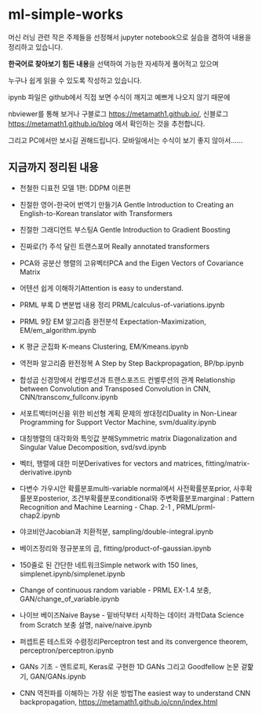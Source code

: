 # ml-simple-works

머신 러닝 관련 작은 주제들을 선정해서 jupyter notebook으로 실습을 겸하여 내용을 정리하고 있습니다.

**한국어로 찾아보기 힘든 내용**을 선택하여 가능한 자세하게 풀어적고 있으며 

누구나 쉽게 읽을 수 있도록 작성하고 있습니다.

ipynb 파일은 github에서 직접 보면 수식이 깨지고 예쁘게 나오지 않기 때문에

nbviewer를 통해 보거나 구블로그 https://metamath1.github.io/,  신블로그 https://metamath1.github.io/blog 에서 확인하는 것을 추천합니다.

그리고 PC에서만 보시길 권해드립니다. 모바일에서는 수식이 보기 좋지 않아서......


## 지금까지 정리된 내용

- 천철한 디표전 모델 1편: DDPM 이론편

- 친절한 영어-한국어 번역기 만들기A Gentle Introduction to Creating an English-to-Korean translator with Transformers

- 친절한 그래디언트 부스팅A Gentle Introduction to Gradient Boosting

- 진짜로(?) 주석 달린 트랜스포머 Really annotated transformers 

- PCA와 공분산 행렬의 고유벡터PCA and the Eigen Vectors of Covariance Matrix 

- 어텐션 쉽게 이해하기Attention is easy to understand.
  
- PRML 부록 D 변분법 내용 정리 PRML/calculus-of-variations.ipynb

- PRML 9장 EM 알고리즘 완전분석 Expectation-Maximization, EM/em_algorithm.ipynb

- K 평균 군집화 K-means Clustering, EM/Kmeans.ipynb

- 역전파 알고리즘 완전정복 A Step by Step Backpropagation, BP/bp.ipynb

- 합성곱 신경망에서 컨벌루션과 트랜스포즈드 컨벌루션의 관계 Relationship between Convolution and Transposed Convolution in CNN, CNN/transconv_fullconv.ipynb 

- 서포트벡터머신을 위한 비선형 계획 문제의 쌍대정리Duality in Non-Linear Programming for Support Vector Machine, svm/duality.ipynb 

- 대칭행렬의 대각화와 특잇값 분해Symmetric matrix Diagonalization and Singular Value Decomposition, svd/svd.ipynb

- 벡터, 행렬에 대한 미분Derivatives for vectors and matrices, fitting/matrix-derivative.ipynb

- 다변수 가우시안 확률분포multi-variable normal에서 사전확률분포prior, 사후확률분포posterior, 조건부확률분포conditional와 주변확률분포marginal : Pattern Recognition and Machine Learning - Chap. 2-1 , PRML/prml-chap2.ipynb

- 야코비안Jacobian과 치환적분, sampling/double-integral.ipynb

- 베이즈정리와 정규분포의 곱, fitting/product-of-gaussian.ipynb

- 150줄로 된 간단한 네트워크Simple network with 150 lines, simplenet.ipynb/simplenet.ipynb

- Change of continuous random variable - PRML EX-1.4 보충, GAN/change_of_variable.ipynb

- 나이브 베이즈Naive Bayse - 밑바닥부터 시작하는 데이터 과학Data Science from Scratch 보충 설명, naive/naive.ipynb

- 퍼셉트론 테스트와 수렴정리Perceptron test and its convergence theorem, perceptron/perceptron.ipynb

- GANs 기초 - 엔트로피, Keras로 구현한 1D GANs 그리고 Goodfellow 논문 겉핥기, GAN/GANs.ipynb

- CNN 역전파를 이해하는 가장 쉬운 방법The easiest way to understand CNN backpropagation, https://metamath1.github.io/cnn/index.html
